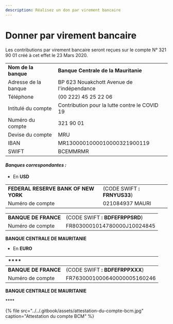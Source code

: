 ```yaml
---
description: Réalisez un don par virement bancaire
---
```


# Donner par virement bancaire

Les contributions par virement bancaire seront reçues sur le compte N° 321 90 01 créé à cet effet le 23 Mars 2020.

|   |   |
| :--- | :--- |
| **Nom de la banque** | **Banque Centrale de la Mauritanie** |
| Adresse de la banque | BP 623 Nouakchott Avenue de l'indépendance |
| Téléphone | \(00 222\) 45 25 22 06 |
| Intitulé du compte | Contribution pour la lutte contre le COVID 19 |
| Numéro du compte | 321 90 01 |
| Devise du compte | MRU |
| IBAN | MR1300001000010000321900119 |
| SWIFT | BCEMMRMR |



#### _Banques correspondantes :_ 

* En **USD** 

|   |   |
| :--- | :--- |
| **FEDERAL RESERVE BANK OF NEW YORK** | \(CODE SWIFT **: FRNYUS33**\) |
| Numéro de compte  | 021084937 MAURI |

|   |   |
| :--- | :--- |
| **BANQUE DE FRANCE**                                                |   \(CODE SWIFT **: BDFEFRPPSRD**\) |
| Numéro de compte | FR8030001014780000J10024845 |

 **BANQUE CENTRALE DE MAURITANIE**

* En **EURO** 

|  **** |   |
| :--- | :--- |
| **BANQUE DE FRANCE**                                                |   \(CODE SWIFT **: BDFEFRPPXXX**\) |
| Numéro de compte | FR7630001000640000005160246 |

 **BANQUE CENTRALE DE MAURITANIE**

\*\*\*\*

{% file src="../../.gitbook/assets/attestation-du-compte-bcm.jpg" caption="Attestation du compte BCM" %}

